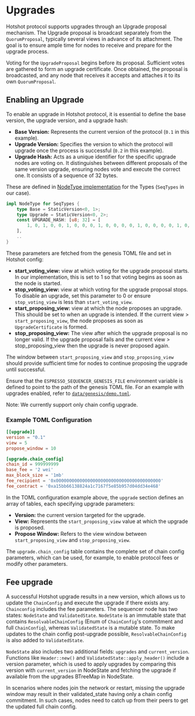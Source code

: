 
# Upgrades

Hotshot protocol supports upgrades through an Upgrade proposal mechanism. The Upgrade proposal is broadcast separately from the `QuorumProposal`, typically several views in advance of its attachment. The goal is to ensure ample time for nodes to receive and prepare for the upgrade process.

Voting for the `UpgradeProposal` begins before its proposal. Sufficient votes are gathered to form an upgrade certificate. Once obtained, the proposal is broadcasted, and any node that receives it accepts and attaches it to its own `QuorumProposal`.

## Enabling an Upgrade

To enable an upgrade in Hotshot protocol, it is essential to define the base version, the upgrade version, and a upgrade hash:

- **Base Version:** Represents the current version of the protocol (`0.1` in this example).
- **Upgrade Version:** Specifies the version to which the protocol will upgrade once the process is successful (`0.2` in this example).
- **Upgrade Hash:** Acts as a unique identifier for the specific upgrade nodes are voting on. It distinguishes between different proposals of the same version upgrade, ensuring nodes vote and execute the correct one. It consists of a sequence of 32 bytes.

These are defined in [NodeType implementation](../types/src/v0/mod.rs) for the Types (`SeqTypes` in our case).
```rust
impl NodeType for SeqTypes {
    type Base = StaticVersion<0, 1>;
    type Upgrade = StaticVersion<0, 2>;
    const UPGRADE_HASH: [u8; 32] = [
        1, 0, 1, 0, 0, 1, 0, 0, 0, 1, 0, 0, 0, 0, 1, 0, 0, 0, 0, 1, 0, 0, 0, 0, 0, 1, 0, 0, 0, 0, 0, 0,
    ], 
    ..
}
```

These parameters are fetched from the genesis TOML file and set in Hotshot config:

- **start_voting_view:**  view at which voting for the upgrade proposal starts. In our implementation, this is set to 1 so that voting begins as soon as the node is started.
- **stop_voting_view:**  view at which voting for the upgrade proposal stops. To disable an upgrade, set this parameter to 0 or ensure `stop_voting_view` is less than `start_voting_view`.
- **start_proposing_view:**  view at which the node proposes an upgrade. This should be set to when an upgrade is intended. If the current view > `start_proposing_view`, the node proposes as soon as `UpgradeCertificate` is formed.
- **stop_proposing_view:** The view after which the upgrade proposal is no longer valid. If the upgrade proposal fails and the current view > stop_proposing_view then the upgrade is never proposed again.

The window between `start_proposing_view` and `stop_proposing_view` should provide sufficient time for nodes to continue proposing the upgrade until successful.

Ensure that the `ESPRESSO_SEQUENCER_GENESIS_FILE` environment variable is defined to point to the path of the genesis TOML file. For an example with upgrades enabled, refer to [`data/genesis/demo.toml`](../data/genesis/demo.toml).

Note: We currently support only chain config upgrade.
### Example TOML Configuration

```toml
[[upgrade]]
version = "0.1"
view = 5
propose_window = 10

[upgrade.chain_config]
chain_id = 999999999
base_fee = '2 wei'
max_block_size = '1mb'
fee_recipient = '0x0000000000000000000000000000000000000000'
fee_contract = '0xa15bb66138824a1c7167f5e85b957d04dd34e468'
```
In the TOML configuration example above, the `upgrade` section defines an array of tables, each specifying upgrade parameters:

- **Version:** the current version targeted for the upgrade.
- **View:** Represents the `start_proposing_view` value at which the upgrade is proposed.
- **Propose Window:** Refers to the view window between `start_proposing_view` and `stop_proposing_view`.

The `upgrade.chain_config` table contains the complete set of chain config parameters, which can be used, for example, to enable protocol fees or modify other parameters.


## Fee upgrade

A successful Hotshot upgrade results in a new version, which allows us to update the `ChainConfig` and execute the upgrade if there exists any. `Chainconfig` includes the fee parameters. The sequencer node has two states: `NodeState` and `ValidatedState`. `NodeState` is an immutable state that contains `ResolvableChainConfig` (Enum of `ChainConfig`'s commitment and full `ChainConfig`), whereas `ValidatedState` is a mutable state. To make updates to the chain config post-upgrade possible, `ResolvableChainConfig` is also added to `ValidatedState`.

`NodeState` also includes two additional fields: `upgrades` and `current_version`. Functions like `Header::new()` and `ValidatedState::apply_header()` include a version parameter, which is used to apply upgrades by comparing this version with `current_version` in NodeState and fetching the upgrade if available from the upgrades BTreeMap in NodeState.

In scenarios where nodes join the network or restart, missing the upgrade window may result in their validated_state having only a chain config commitment. In such cases, nodes need to catch up from their peers to get the updated full chain config.